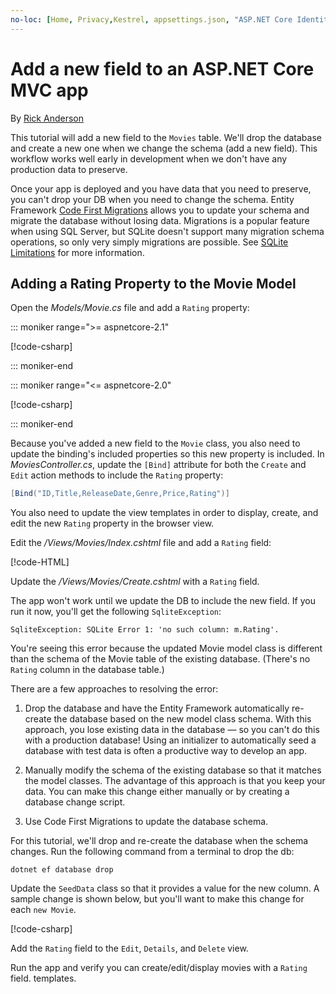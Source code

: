 ```yaml
---
no-loc: [Home, Privacy,Kestrel, appsettings.json, "ASP.NET Core Identity", cookie, Cookie, Blazor, "Blazor Server", "Blazor WebAssembly", "Identity", "Let's Encrypt", Razor, SignalR]
---
```

# Add a new field to an ASP.NET Core MVC app

<!-- This include not used by windows version -->

By [Rick Anderson](https://twitter.com/RickAndMSFT)

This tutorial will add a new field to the `Movies` table. We'll drop the database and create a new one when we change the schema (add a new field). This workflow works well early in development when we don't have any production data to preserve.

Once your app is deployed and you have data that you need to preserve, you can't drop your DB when you need to change the schema. Entity Framework [Code First Migrations](/ef/core/get-started/aspnetcore/new-db) allows you to update your schema and migrate the database without losing data. Migrations is a popular feature when using SQL Server, but SQLite doesn't support many migration schema operations, so only very simply migrations are possible. See [SQLite Limitations](/ef/core/providers/sqlite/limitations) for more information.

## Adding a Rating Property to the Movie Model

Open the *Models/Movie.cs* file and add a `Rating` property:

::: moniker range=">= aspnetcore-2.1"

[!code-csharp[](~/tutorials/first-mvc-app/start-mvc/sample/MvcMovie21/Models/MovieDateRating.cs?highlight=12&name=snippet)]

::: moniker-end

::: moniker range="<= aspnetcore-2.0"

[!code-csharp[](~/tutorials/first-mvc-app/start-mvc/sample/MvcMovie/Models/MovieDateRating.cs?highlight=11&range=7-18)]

::: moniker-end

Because you've added a new field to the `Movie` class, you also need to update the binding's included properties so this new property is included. In *MoviesController.cs*, update the `[Bind]` attribute for both the `Create` and `Edit` action methods to include the `Rating` property:

```csharp
[Bind("ID,Title,ReleaseDate,Genre,Price,Rating")]
   ```

You also need to update the view templates in order to display, create, and edit the new `Rating` property in the browser view.

Edit the */Views/Movies/Index.cshtml* file and add a `Rating` field:

[!code-HTML[](~/tutorials/first-mvc-app/start-mvc/sample/MvcMovie/Views/Movies/IndexGenreRating.cshtml?highlight=17,39&range=24-64)]

Update the */Views/Movies/Create.cshtml* with a `Rating` field.

The app won't work until we update the DB to include the new field. If you run it now, you'll get the following `SqliteException`:

```
SqliteException: SQLite Error 1: 'no such column: m.Rating'.
```

You're seeing this error because the updated Movie model class is different than the schema of the Movie table of the existing database. (There's no `Rating` column in the database table.)

There are a few approaches to resolving the error:

1. Drop the database and have the Entity Framework automatically re-create the database based on the new model class schema. With this approach, you lose existing data in the database — so you can't do this with a production database! Using an initializer to automatically seed a database with test data is often a productive way to develop an app.

2. Manually modify the schema of the existing database so that it matches the model classes. The advantage of this approach is that you keep your data. You can make this change either manually or by creating a database change script.

3. Use Code First Migrations to update the database schema.

For this tutorial, we'll drop and re-create the database when the schema changes. Run the following command from a terminal to drop the db:

```dotnetcli
dotnet ef database drop
```

Update the `SeedData` class so that it provides a value for the new column. A sample change is shown below, but you'll want to make this change for each `new Movie`.

[!code-csharp[](~/tutorials/first-mvc-app/start-mvc/sample/MvcMovie/Models/SeedDataRating.cs?name=snippet1&highlight=6)]

Add the `Rating` field to the `Edit`, `Details`, and `Delete` view.

Run the app and verify you can create/edit/display movies with a `Rating` field. templates.

